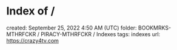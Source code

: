 # Index of /

created: September 25, 2022 4:50 AM (UTC)
folder: BOOKMRKS-MTHRFCKR / PIRACY-MTHRFCKR / Indexes
tags: indexes
url: https://crazy4tv.com